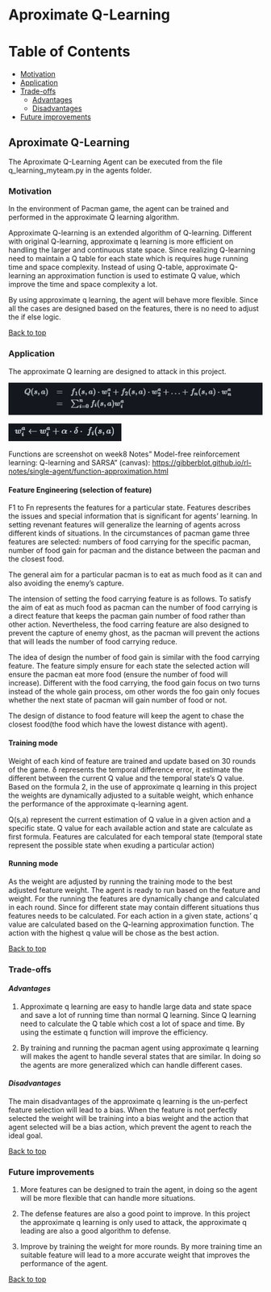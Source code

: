 # Aproximate Q-Learning

# Table of Contents
  * [Motivation](#motivation)
  * [Application](#application)
  * [Trade-offs](#trade-offs)     
     - [Advantages](#advantages)
     - [Disadvantages](#disadvantages)
  * [Future improvements](#future-improvements)

## Aproximate Q-Learning
The Aproximate Q-Learning Agent can be executed from the file q_learning_myteam.py in the agents folder.
### Motivation  
In the environment of Pacman game, the agent can be trained and performed in the approximate Q learning algorithm.

Approximate Q-learning is an extended algorithm of Q-learning. Different with original Q-learning, approximate q learning is more efficient on handling the larger and continuous state space. Since realizing Q-learning need to maintain a Q table for each state which is requires huge running time and space complexity. Instead of using Q-table, approximate Q-learning an approximation function is used to estimate Q value, which improve the time and space complexity a lot.

By using approximate q learning, the agent will behave more flexible. Since all the cases are designed based on the features, there is no need to adjust the if else logic.

[Back to top](#table-of-contents)

### Application  
The approximate Q learning are designed to attack in this project.

![aproximate q function](images/07a49a1f13133b97ba48fb755e9ceac.png)

![update weight](images/de68b15b5717707ab7a4392b7645498.png)

Functions are screenshot on week8 Notes” Model-free reinforcement learning: Q-learning and SARSA” (canvas): https://gibberblot.github.io/rl-notes/single-agent/function-approximation.html


#### Feature Engineering (selection of feature)
F1 to Fn represents the features for a particular state. Features describes the issues and special information that is significant for agents’ learning. In setting revenant features will generalize the learning of agents across different kinds of situations. In the circumstances of pacman game three features are selected: numbers of food carrying for the specific pacman, number of food gain for pacman and the distance between the pacman and the closest food. 

The general aim for a particular pacman is to eat as much food as it can and also avoiding the enemy’s capture.

The intension of setting the food carrying feature is as follows. To satisfy the aim of eat as much food as pacman can the number of food carrying is a direct feature that keeps the pacman gain number of food rather than other action. Nevertheless, the food carring feature are also designed to prevent the capture of enemy ghost, as the pacman will prevent the actions that will leads the number of food carrying reduce. 

The idea of design the number of food gain is similar with the food carrying feature. The feature simply ensure for each state the selected action will ensure the pacman eat more food (ensure the number of food will increase). Different with the food carrying, the food gain focus on two turns instead of the whole gain process, om other words the foo gain only focues whether the next state of pacman will gain number of food or not.

The design of distance to food feature will keep the agent to chase the closest food(the food which have the lowest distance with agent). 

#### Training mode
Weight of each kind of feature are trained and update based on 30 rounds of the game.
δ represents the temporal difference error, it estimate the different between the current Q value and the temporal state’s Q value. Based on the formula 2, in the use of approximate q learning in this project the weights are dynamically adjusted to a suitable weight, which enhance the performance of the approximate q-learning agent.  

Q(s,a) represent the current estimation of Q value in a given action and a specific state. Q value for each available action and state are calculate as first formula. Features are calculated for each temporal state (temporal state represent the possible state when exuding a particular action)

#### Running mode
As the weight are adjusted by running the training mode to the best adjusted feature weight. The agent is ready to run based on the feature and weight. For the running the features are dynamically change and calculated in each round. Since for different state may contain different situations thus features needs to be calculated. For each action in a given state, actions’ q value are calculated based on the Q-learning approximation function. The action with the highest q value will be chose as the best action.

[Back to top](#table-of-contents)

### Trade-offs  
#### *Advantages*  
1. Approximate q learning are easy to handle large data and state space and save a lot of running time than normal Q learning. Since Q learning need to calculate the Q table which cost a lot of space and time. By using the estimate q function will improve the efficiency.

2. By training and running the pacman agent using approximate q learning will makes the agent to handle several states that are similar. In doing so the agents are more generalized which can handle different cases.



#### *Disadvantages*
The main disadvantages of the approximate q learning is the un-perfect feature selection will lead to a bias. When the feature is not perfectly selected the weight will be training into a bias weight and the action that agent selected will be a bias action, which prevent the agent to reach the ideal goal.

[Back to top](#table-of-contents)

### Future improvements  
1. More features can be designed to train the agent, in doing so the agent will be more flexible that can handle more situations.

2. The defense features are also a good point to improve. In this project the approximate q learning is only used to attack, the approximate q leading are also a good algorithm to defense.

3. Improve by training the weight for more rounds. By more training time an suitable feature will lead to a more accurate weight that improves the performance of the agent.

[Back to top](#table-of-contents)
